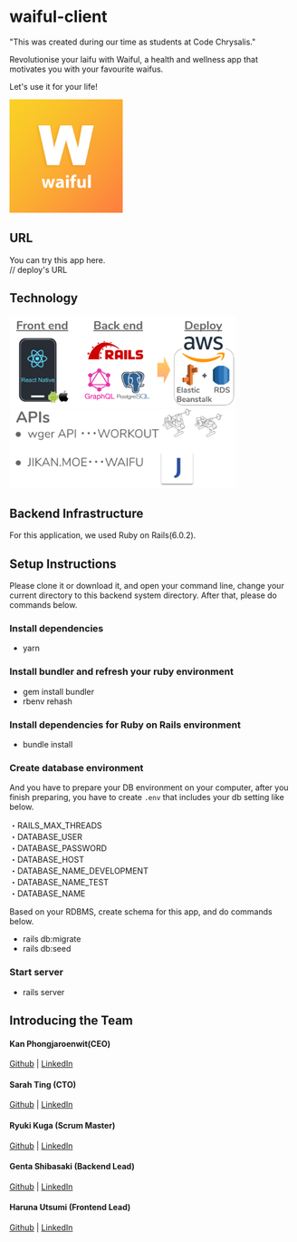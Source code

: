 # waiful-client

"This was created during our time as students at Code Chrysalis."

Revolutionise your laifu with Waiful, a health and wellness app that motivates you with your favourite waifus.

Let's use it for your life!

<img src="assets/waiful_logo.png" width="200px">

## URL

You can try this app here.  
// deploy's URL

## Technology

<img src="assets/tech1.png" width="400px"><br/>
<img src="assets/tech2.png" width="400px">

## Backend Infrastructure

For this application, we used Ruby on Rails(6.0.2).

## Setup Instructions

Please clone it or download it, and open your command line, change your current directory to this backend system directory. After that, please do commands below.

### Install dependencies

- yarn

### Install bundler and refresh your ruby environment

- gem install bundler
- rbenv rehash

### Install dependencies for Ruby on Rails environment

- bundle install

### Create database environment

And you have to prepare your DB environment on your computer, after you finish preparing, you have to create `.env` that includes your db setting like below.

・RAILS_MAX_THREADS  
・DATABASE_USER  
・DATABASE_PASSWORD  
・DATABASE_HOST  
・DATABASE_NAME_DEVELOPMENT  
・DATABASE_NAME_TEST  
・DATABASE_NAME

Based on your RDBMS, create schema for this app, and do commands below.

- rails db:migrate
- rails db:seed

### Start server

- rails server

## Introducing the Team

#### Kan Phongjaroenwit(CEO)

[Github](https://github.com/kan4k4) | [LinkedIn](https://www.linkedin.com/in/contactkan/)

#### Sarah Ting (CTO)

[Github](https://github.com/sarahjting) | [LinkedIn](https://www.linkedin.com/in/sarahjting/)

#### Ryuki Kuga (Scrum Master)

[Github](https://github.com/ryukikikie) | [LinkedIn](https://www.linkedin.com/in/ryukikikie/)

#### Genta Shibasaki (Backend Lead)

[Github](https://github.com/GentaShibasaki) | [LinkedIn](https://www.linkedin.com/in/gentashibasaki/)

#### Haruna Utsumi (Frontend Lead)

[Github](https://github.com/harunamarun) | [LinkedIn](https://www.linkedin.com/in/harunamarun/)
